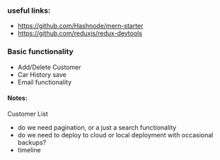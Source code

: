### useful links:

- https://github.com/Hashnode/mern-starter
- https://github.com/reduxjs/redux-devtools


### Basic functionality
- Add/Delete Customer
- Car History save
- Email functionality

#### Notes:
Customer List
- do we need pagination, or a just a search functionality
- do we need to deploy to cloud or local deployment with occasional backups?
- timeline
